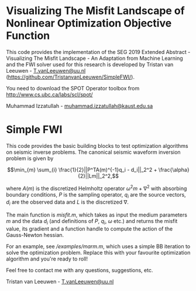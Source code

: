 Visualizing The Misfit Landscape of Nonlinear Optimization Objective Function
=========

This code provides the implementation of the SEG 2019 Extended Abstract - Visualizing The Misfit Landscape - An Adaptation from Machine Learning and the FWI solver used for this research is developed by Tristan van Leeuwen - T.vanLeeuwen@uu.nl (https://github.com/TristanvanLeeuwen/SimpleFWI/).

You need to download the SPOT Operator toolbox from http://www.cs.ubc.ca/labs/scl/spot/

Muhammad Izzatullah - muhammad.izzatullah@kaust.edu.sa



Simple FWI
==========
This code provides the basic building blocks to test optimization algorithms on seismic inverse problems.
The canonical seismic waveform inversion problem is given by

$$\min_{m} \sum_{i} \frac{1}{2}||P^TA(m)^{-1}q_i - d_i||_2^2 + \frac{\alpha}{2}||Lm||_2^2,$$

where $A(m)$ is the discretized Helmholtz operator $\omega^2 m + \nabla^2$ with absorbing boundary conditions, 
$P$ is the sampling operator, $q_i$ are the source vectors, $d_i$ are the observed data and $L$ is the discretized 
$\nabla$.

The main function is *misfit.m*, which takes as input the medium parameters $m$ and the data $d_i$ (and definitions of $P$, $q_i$, $\omega$ etc.) and returns the misfit value, its gradient and a function handle to compute the action of the Gauss-Newton hessian.

For an example, see */examples/marm.m*, which uses a simple BB iteration to solve the optimization problem. 
Replace this with your favourite optimization algorithm and you're ready to roll!

Feel free to contact me with any questions, suggestions, etc.

Tristan van Leeuwen - T.vanLeeuwen@uu.nl
 
